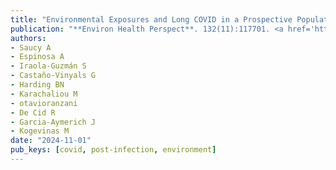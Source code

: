 ```yaml
---
title: "Environmental Exposures and Long COVID in a Prospective Population-Based Study in Catalonia (COVICAT Study)"
publication: "**Environ Health Perspect**. 132(11):117701. <a href='https://doi.org/10.1289/ehp15377' target='_blank' rel='noopener noreferrer'>10.1289/ehp15377</a>"
authors:
- Saucy A
- Espinosa A
- Iraola-Guzmán S
- Castaño-Vinyals G
- Harding BN
- Karachaliou M
- otavioranzani
- De Cid R
- Garcia-Aymerich J
- Kogevinas M
date: "2024-11-01"
pub_keys: [covid, post-infection, environment]
---
```

